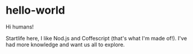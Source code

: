 # hello-world

Hi humans!

Startlife here,  I like Nod.js and Coffescript (that's what I'm made of!).
I've had more knowledge and want us all to explore.

